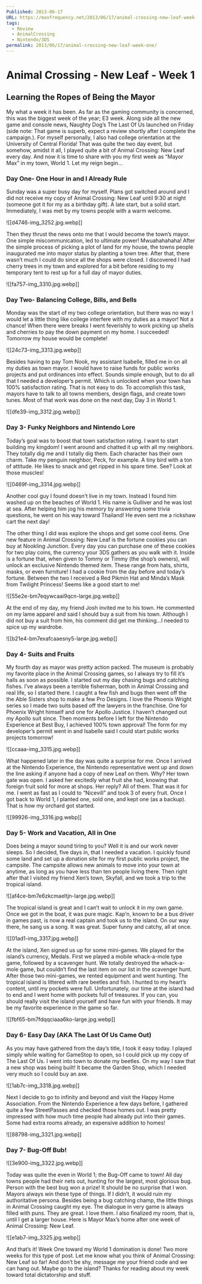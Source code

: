 ```yaml
---
Published: 2013-06-17
URL: https://maxfrequency.net/2013/06/17/animal-crossing-new-leaf-week-one/
tags:
  - Review
  - AnimalCrossing
  - Nintendo/3DS
permalink: 2013/06/17/animal-crossing-new-leaf-week-one/
---
```

# Animal Crossing - New Leaf - Week 1
## Learning the Ropes of Being the Mayor

My what a week it has been. As far as the gaming community is concerned, this was the biggest week of the year; E3 week. Along side all the new game and console news, Naughty Dog’s The Last Of Us launched on Friday (side note: That game is superb, expect a review shortly after I complete the campaign.). For myself personally, I also had college orientation at the University of Central Florida! That was quite the two day event, but somehow, amidst it all, I played quite a bit of Animal Crossing: New Leaf every day. And now it is time to share with you my first week as “Mayor Max” in my town, World 1. Let my reign begin…

### Day One- One Hour in and I Already Rule

Sunday was a super busy day for myself. Plans got switched around and I did not receive my copy of Animal Crossing: New Leaf until 9:30 at night (someone got it for my as a birthday gift). A late start, but a solid start. Immediately, I was met by my towns people with a warm welcome.

![[d4746-img_3252.jpg.webp]]

Then they thrust the news onto me that I would become the town’s mayor. One simple miscommunication, led to ultimate power! Mwuahahahaha! After the simple process of picking a plot of land for my house, the towns people inaugurated me into mayor status by planting a town tree. After that, there wasn’t much I could do since all the shops were closed. I discovered I had cherry trees in my town and explored for a bit before residing to my temporary tent to rest up for a full day of mayor duties.

![[fa757-img_3310.jpg.webp]]
### Day Two- Balancing College, Bills, and Bells

Monday was the start of my two college orientation, but there was no way I would let a little thing like college interfere with my duties as a mayor! Not a chance! When there were breaks I went feverishly to work picking up shells and cherries to pay the down payment on my home. I succeeded! Tomorrow my house would be complete!

![[24c73-img_3313.jpg.webp]]

Besides having to pay Tom Nook, my assistant Isabelle, filled me in on all my duties as town mayor. I would have to raise funds for public works projects and put ordinances into effect. Sounds simple enough, but to do all that I needed a developer’s permit. Which is unlocked when your town has 100% satisfaction rating. That is not easy to do. To accomplish this task, mayors have to talk to all towns members, design flags, and create town tunes. Most of that work was done on the next day, Day 3 in World 1.

![[dfe39-img_3312.jpg.webp]]

### Day 3- Funky Neighbors and Nintendo Lore

Today’s goal was to boost that town satisfaction rating. I want to start building my kingdom! I went around and chatted it up with all my neighbors. They totally dig me and I totally dig them. Each character has their own charm. Take my penguin neighbor, Peck, for example. A tiny bird with a ton of attitude. He likes to snack and get ripped in his spare time. See? Look at those muscles!

![[0469f-img_3314.jpg.webp]]

Another cool guy I found doesn’t live in my town. Instead I found him washed up on the beaches of World 1. His name is Gulliver and he was lost at sea. After helping him jog his memory by answering some trivia questions, he went on his way toward Thailand! He even sent me a rickshaw cart the next day!

The other thing I did was explore the shops and get some cool items. One new feature in Animal Crossing: New Leaf is the fortune cookies you can buy at Nookling Junction. Every day you can purchase one of these cookies for two play coins, the currency your 3DS gathers as you walk with it. Inside is a fortune that, when given to Tommy or Timmy (the shop’s owners), will unlock an exclusive Nintendo themed item. These range from hats, shirts, masks, or even furniture! I had a cookie from the day before and today’s fortune. Between the two I received a Red Pikmin Hat and Minda’s Mask from Twilight Princess! Seems like a good start to me!

![[55e2e-bm7eqywcaai9qcn-large.jpg.webp]]

At the end of my day, my friend Josh invited me to his town. He commented on my lame apparel and said I should buy a suit from his town. Although I did not buy a suit from him, his comment did get me thinking…I needed to spice up my wardrobe.

![[b21e4-bm7exafcaaesny5-large.jpg.webp]]

### Day 4- Suits and Fruits

My fourth day as mayor was pretty action packed. The museum is probably my favorite place in the Animal Crossing games, so I always try to fill it’s halls as soon as possible. I started out my day chasing bugs and catching fishes. I’ve always been a terrible fisherman, both in Animal Crossing and real life, so I started there. I caught a few fish and bugs then went off the the Able Sisters shop to make a few Pro Designs. I love the Phoenix Wright series so I made two suits based off the lawyers in the franchise. One for Phoenix Wright himself and one for Apollo Justice. I haven’t changed out my Apollo suit since. Then moments before I left for the Nintendo Experience at Best Buy, I achieved 100% town approval! The form for my developer’s permit went in and Isabelle said I could start public works projects tomorrow!

![[ccaaa-img_3315.jpg.webp]]

What happened later in the day was quite a surprise for me. Once I arrived at the Nintendo Experience, the Nintendo representative went up and down the line asking if anyone had a copy of new Leaf on them. Why? Her town gate was open. I asked her excitedly what fruit she had, knowing that foreign fruit sold for more at shops. Her reply? All of them. That was it for me. I went as fast as I could to “Nicevill” and took 3 of every fruit. Once I got back to World 1, I planted one, sold one, and kept one (as a backup). That is how my orchard got started.

![[99926-img_3316.jpg.webp]]

### Day 5- Work and Vacation, All in One

Does being a mayor sound tiring to you? Well it is and our work never sleeps. So I decided, five days in, that I needed a vacation. I quickly found some land and set up a donation site for my first public works project, the campsite. The campsite allows new animals to move into your town at anytime, as long as you have less than ten people living there. Then right after that I visited my friend Xen’s town, Skyfall, and we took a trip to the tropical island.

![[af4ce-bm7e6zkcmaeltjn-large.jpg.webp]]

The tropical island is great and I can’t wait to unlock it in my own game. Once we got in the boat, it was pure magic. Kap’n, known to be a bus driver in games past, is now a real captain and took us to the island. On our way there, he sang us a song. It was great. Super funny and catchy, all at once.

![[01ad1-img_3317.jpg.webp]]

At the island, Xen signed us up for some mini-games. We played for the island’s currency, Medals. First we played a mobile whack-a-mole type game, followed by a scavenger hunt. We totally destroyed the whack-a-mole game, but couldn’t find the last item on our list in the scavenger hunt. After those two mini-games, we rented equipment and went hunting. The tropical island is littered with rare beetles and fish. I hunted to my heart’s content, until my pockets were full. Unfortunately, our time at the island had to end and I went home with pockets full of treasures. If you can, you should really visit the island yourself and have fun with your friends. It may be my favorite experience in the game so far.

![[fbf65-bm7fdqqciaaa6ko-large.jpg.webp]]

### Day 6- Easy Day (AKA The Last Of Us Came Out)

As you may have gathered from the day’s title, I took it easy today. I played simply while waiting for GameStop to open, so I could pick up my copy of The Last Of Us. I went into town to donate my beetles. On my way I saw that a new shop was being built! It became the Garden Shop, which I needed very much so I could buy an axe.

![[1ab7c-img_3318.jpg.webp]]

Next I decide to go to infinity and beyond and visit the Happy Home Association. From the Nintendo Experience a few days before, I gathered quite a few StreetPasses and checked those homes out. I was pretty impressed with how much time people had already put into their games. Some had extra rooms already, an expensive addition to homes!

![[88798-img_3321.jpg.webp]]

### Day 7- Bug-Off Bub!

![[3e900-img_3322.jpg.webp]]

Today was quite the even in World 1; the Bug-Off came to town! All day towns people had their nets out, hunting for the largest, most glorious bug. Person with the best bug won a prize! It should be no surprise that I won. Mayors always win these type of things. If I didn’t, it would ruin my authoritative persona. Besides being a bug catching champ, the little things in Animal Crossing caught my eye. The dialogue in very game is always filled with puns. They are great. I love them. I also finalized my room, that is, until I get a larger house. Here is Mayor Max’s home after one week of Animal Crossing: New Leaf.

![[e1ab7-img_3325.jpg.webp]]

And that’s it! Week One toward my World 1 domination is done! Two more weeks for this type of post. Let me know what you think of Animal Crossing: New Leaf so far! And don’t be shy, message me your friend code and we can hang out. Maybe go to the island? Thanks for reading about my week toward total dictatorship and stuff.